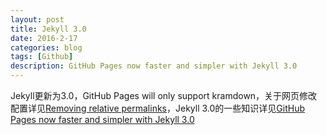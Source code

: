 ```yaml
---
layout: post
title: Jekyll 3.0 
date: 2016-2-17
categories: blog
tags: [Github]
description: GitHub Pages now faster and simpler with Jekyll 3.0 
---
```

Jekyll更新为3.0，GitHub Pages will only support kramdown，关于网页修改配置详见[Removing relative permalinks](https://help.github.com/articles/removing-relative-permalinks/)，Jekyll 3.0的一些知识详见[GitHub Pages now faster and simpler with Jekyll 3.0 ](https://github.com/blog/2100-github-pages-now-faster-and-simpler-with-jekyll-3-0)